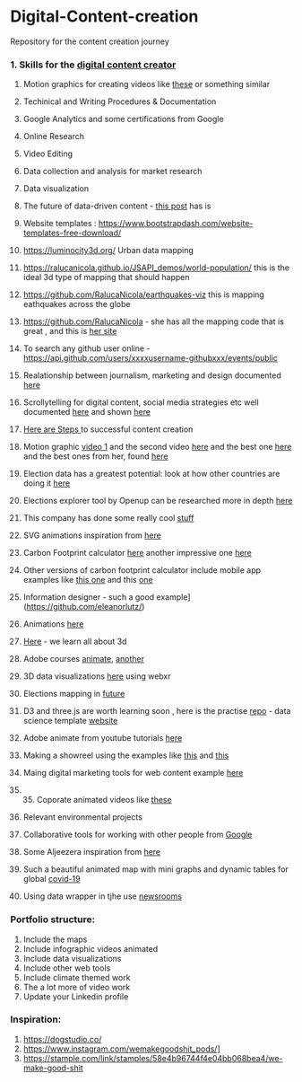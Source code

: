 # Digital-Content-creation

Repository for the content creation journey


### 1. Skills for the [digital content creator](https://www.smartinsights.com/content-management/content-marketing-strategy/the-9-most-important-content-marketing-skills-you-need-to-focus-on-in-2020/)

1. Motion graphics for creating videos like [these](https://youtu.be/4Jebn1disiA) or something similar<br>
2. Techinical and Writing Procedures & Documentation 
3. Google Analytics and some certifications from Google<br> 
4. Online Research<br>
5. Video Editing <br>
6. Data collection and analysis for market research<br>
7. Data visualization<br>
8. The future of data-driven content - [this post](https://www.convinceandconvert.com/digital-marketing/future-of-data-journalism/) has is
9. Website templates : https://www.bootstrapdash.com/website-templates-free-download/
10. https://luminocity3d.org/ Urban data mapping
11. https://ralucanicola.github.io/JSAPI_demos/world-population/ this is the ideal 3d type of mapping that should happen
12. https://github.com/RalucaNicola/earthquakes-viz this is mapping eathquakes across the globe
13. https://github.com/RalucaNicola - she has all the mapping code that is great , and this is [her site](https://raluca-nicola.net/)
14. To search any github user online - https://api.github.com/users/xxxxusername-githubxxx/events/public 
15. Realationship between journalism, marketing and design documented [here](https://sriramvsharma.wordpress.com/)
16. Scrollytelling for digital content, social media strategies etc well documented [here](https://flourish.studio/2019/09/05/scrollytelling-flourish-sky-q-and-a/) and shown [here](https://news.sky.com/story/why-7-000-people-die-needlessly-every-day-11770982)
17. [Here are Steps ](https://www.stateofdigitalpublishing.com/content-strategy/what-is-a-content-creator/ ) to successful content creation
18. Motion graphic [video 1](https://youtu.be/iJsq5YDInRY) and the second video  [here](https://youtu.be/ThiCMd5kGbE) and the best one [here](https://youtu.be/7lVVU9rSpAs) and the best ones from her, found [here](https://youtu.be/ylKpYbmmVSY)
19. Election data has a greatest potential: look at how other countries are doing it [here](https://github.com/mapping-elections/elections-data)
20. Elections explorer tool by Openup can be researched more in depth [here](https://giters.com/OpenUpSA)
21. This company has done some really cool [stuff](https://github.com/javers/javers.github.io)
22. SVG animations inspiration from [here](https://codepen.io/Yasio/pen/wEWyLE)
23. Carbon Footprint calculator [here](https://www3.epa.gov/carbon-footprint-calculator/) another impressive one [here](https://github.com/Achiaga/carbon_footprint)
24. Other versions of carbon footprint calculator include mobile app examples like [this one](https://github.com/levtatz/carbon-footprint) and this [one](https://github.com/FredJul/Warmd)
25. Information designer - such a good example](https://github.com/eleanorlutz/)

26. Animations [here](https://danielsftns.github.io/Animated-Infographic/)
27. [Here](https://www.youtube.com/c/MetaBallStudios) - we learn all about 3d
28. Adobe courses [animate](https://www.youtube.com/watch?v=JtlVx-dNHcw), [another](https://www.youtube.com/watch?v=ZR2n3Gd-SqU)
29. 3D data visualizations [here](http://graphics.wsj.com/3d-nasdaq/) using webxr
30. Elections mapping in [future](https://gis.usc.edu/blog/4-ways-gis-is-impacting-elections/)
31. D3  and three.js are worth learning soon , here is the practise [repo](https://github.com/zachalexander/d3-practice)  - data science template [website](https://github.com/zachalexander/data-science-portfolio-template)
32. Adobe animate from youtube tutorials [here](https://www.youtube.com/watch?v=7huMYp7WpsI)
33. Making a showreel using the examples like [this](https://youtu.be/SfMT4Agg8Xw) and [this](https://www.youtube.com/watch?v=YDPFMTNOxOg)
34. Maing digital marketing tools for web content example [here](https://hiilite.com/web-development-products/)
35. 35. Coporate animated videos like [these](https://twitter.com/i/status/1419647977702912006)
36. Relevant environmental projects
37. Collaborative tools for working with other people from [Google](https://journaliststudio.google.com/pinpoint/collections)
38. Some Aljeezera inspiration from [here](https://twitter.com/i/status/1453021097952112642)
39. Such a beautiful animated map with mini graphs and dynamic tables for global [covid-19](https://github.com/stevenliuyi/covid19) 
40. Using data wrapper in tjhe use [newsrooms](https://blog.datawrapper.de/data-vis-dispatch-november-16-2021/)




### Portfolio structure:

1. Include the maps
2. Include infographic videos animated
3. Include data visualizations
4. Include other web tools
5. Include climate themed work
6. The a lot more of video work 
7. Update your Linkedin profile



### Inspiration:
1. https://dogstudio.co/
2. https://www.instagram.com/wemakegoodshit_pods/]
3. https://stample.com/link/stamples/58e4b96744f4e04bb068bea4/we-make-good-shit
